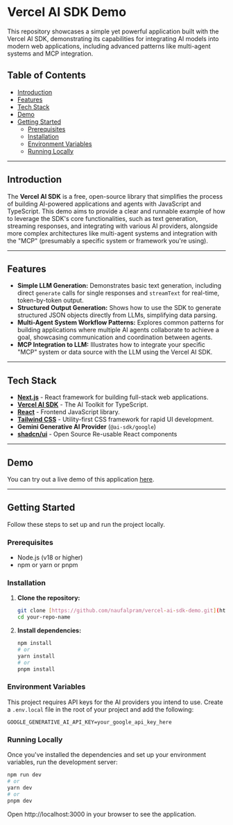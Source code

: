 # Vercel AI SDK Demo

This repository showcases a simple yet powerful application built with the Vercel AI SDK, demonstrating its capabilities for integrating AI models into modern web applications, including advanced patterns like multi-agent systems and MCP integration.

## Table of Contents

- [Introduction](#introduction)
- [Features](#features)
- [Tech Stack](#tech-stack)
- [Demo](#demo)
- [Getting Started](#getting-started)
  - [Prerequisites](#prerequisites)
  - [Installation](#installation)
  - [Environment Variables](#environment-variables)
  - [Running Locally](#running-locally)

---

## Introduction

The **Vercel AI SDK** is a free, open-source library that simplifies the process of building AI-powered applications and agents with JavaScript and TypeScript. This demo aims to provide a clear and runnable example of how to leverage the SDK's core functionalities, such as text generation, streaming responses, and integrating with various AI providers, alongside more complex architectures like multi-agent systems and integration with the "MCP" (presumably a specific system or framework you're using).

---

## Features

* **Simple LLM Generation:** Demonstrates basic text generation, including direct `generate` calls for single responses and `streamText` for real-time, token-by-token output.
* **Structured Output Generation:** Shows how to use the SDK to generate structured JSON objects directly from LLMs, simplifying data parsing.
* **Multi-Agent System Workflow Patterns:** Explores common patterns for building applications where multiple AI agents collaborate to achieve a goal, showcasing communication and coordination between agents.
* **MCP Integration to LLM:** Illustrates how to integrate your specific "MCP" system or data source with the LLM using the Vercel AI SDK.
---

## Tech Stack

* [**Next.js**](https://nextjs.org/) - React framework for building full-stack web applications.
* [**Vercel AI SDK**](https://sdk.vercel.ai/) - The AI Toolkit for TypeScript.
* [**React**](https://react.dev/) - Frontend JavaScript library.
* [**Tailwind CSS**](https://tailwindcss.com/) - Utility-first CSS framework for rapid UI development.
* **Gemini Generative AI Provider** (`@ai-sdk/google`)
* [**shadcn/ui**](https://ui.shadcn.com/) - Open Source Re-usable React components

---

## Demo

You can try out a live demo of this application [here](YOUR_VERCEL_DEPLOYMENT_URL_HERE).

---

## Getting Started

Follow these steps to set up and run the project locally.

### Prerequisites

* Node.js (v18 or higher)
* npm or yarn or pnpm

### Installation

1.  **Clone the repository:**

    ```bash
    git clone [https://github.com/naufalpram/vercel-ai-sdk-demo.git](https://github.com/naufalpram/vercel-ai-sdk-demo.git)
    cd your-repo-name
    ```

2.  **Install dependencies:**

    ```bash
    npm install
    # or
    yarn install
    # or
    pnpm install
    ```

### Environment Variables

This project requires API keys for the AI providers you intend to use. Create a `.env.local` file in the root of your project and add the following:

```env
GOOGLE_GENERATIVE_AI_API_KEY=your_google_api_key_here
```

### Running Locally

Once you've installed the dependencies and set up your environment variables, run the development server:

```bash
npm run dev
# or
yarn dev
# or
pnpm dev
```

Open http://localhost:3000 in your browser to see the application.
